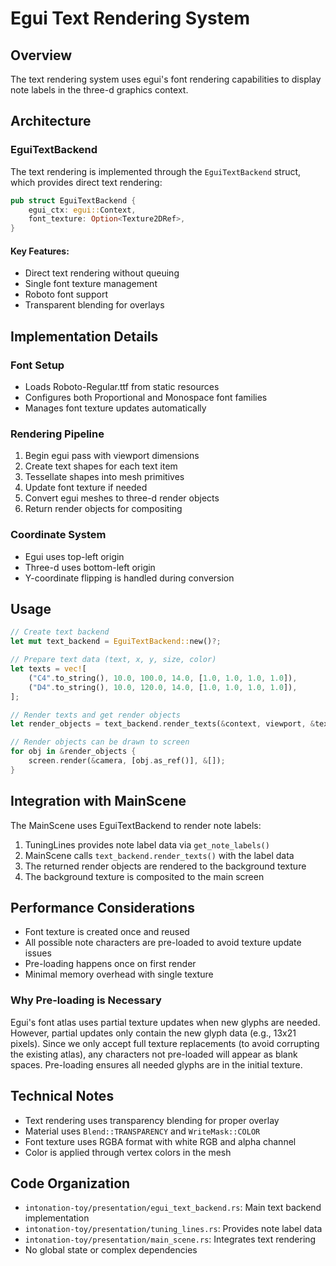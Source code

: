 # Egui Text Rendering System

## Overview

The text rendering system uses egui's font rendering capabilities to display note labels in the three-d graphics context.

## Architecture

### EguiTextBackend

The text rendering is implemented through the `EguiTextBackend` struct, which provides direct text rendering:

```rust
pub struct EguiTextBackend {
    egui_ctx: egui::Context,
    font_texture: Option<Texture2DRef>,
}
```

#### Key Features:
- Direct text rendering without queuing
- Single font texture management
- Roboto font support
- Transparent blending for overlays

## Implementation Details

### Font Setup
- Loads Roboto-Regular.ttf from static resources
- Configures both Proportional and Monospace font families
- Manages font texture updates automatically

### Rendering Pipeline
1. Begin egui pass with viewport dimensions
2. Create text shapes for each text item
3. Tessellate shapes into mesh primitives
4. Update font texture if needed
5. Convert egui meshes to three-d render objects
6. Return render objects for compositing

### Coordinate System
- Egui uses top-left origin
- Three-d uses bottom-left origin
- Y-coordinate flipping is handled during conversion

## Usage

```rust
// Create text backend
let mut text_backend = EguiTextBackend::new()?;

// Prepare text data (text, x, y, size, color)
let texts = vec![
    ("C4".to_string(), 10.0, 100.0, 14.0, [1.0, 1.0, 1.0, 1.0]),
    ("D4".to_string(), 10.0, 120.0, 14.0, [1.0, 1.0, 1.0, 1.0]),
];

// Render texts and get render objects
let render_objects = text_backend.render_texts(&context, viewport, &texts);

// Render objects can be drawn to screen
for obj in &render_objects {
    screen.render(&camera, [obj.as_ref()], &[]);
}
```

## Integration with MainScene

The MainScene uses EguiTextBackend to render note labels:

1. TuningLines provides note label data via `get_note_labels()`
2. MainScene calls `text_backend.render_texts()` with the label data
3. The returned render objects are rendered to the background texture
4. The background texture is composited to the main screen

## Performance Considerations

- Font texture is created once and reused
- All possible note characters are pre-loaded to avoid texture update issues
- Pre-loading happens once on first render
- Minimal memory overhead with single texture

### Why Pre-loading is Necessary

Egui's font atlas uses partial texture updates when new glyphs are needed. However, partial updates only contain the new glyph data (e.g., 13x21 pixels). Since we only accept full texture replacements (to avoid corrupting the existing atlas), any characters not pre-loaded will appear as blank spaces. Pre-loading ensures all needed glyphs are in the initial texture.

## Technical Notes

- Text rendering uses transparency blending for proper overlay
- Material uses `Blend::TRANSPARENCY` and `WriteMask::COLOR`
- Font texture uses RGBA format with white RGB and alpha channel
- Color is applied through vertex colors in the mesh

## Code Organization

- `intonation-toy/presentation/egui_text_backend.rs`: Main text backend implementation
- `intonation-toy/presentation/tuning_lines.rs`: Provides note label data
- `intonation-toy/presentation/main_scene.rs`: Integrates text rendering
- No global state or complex dependencies